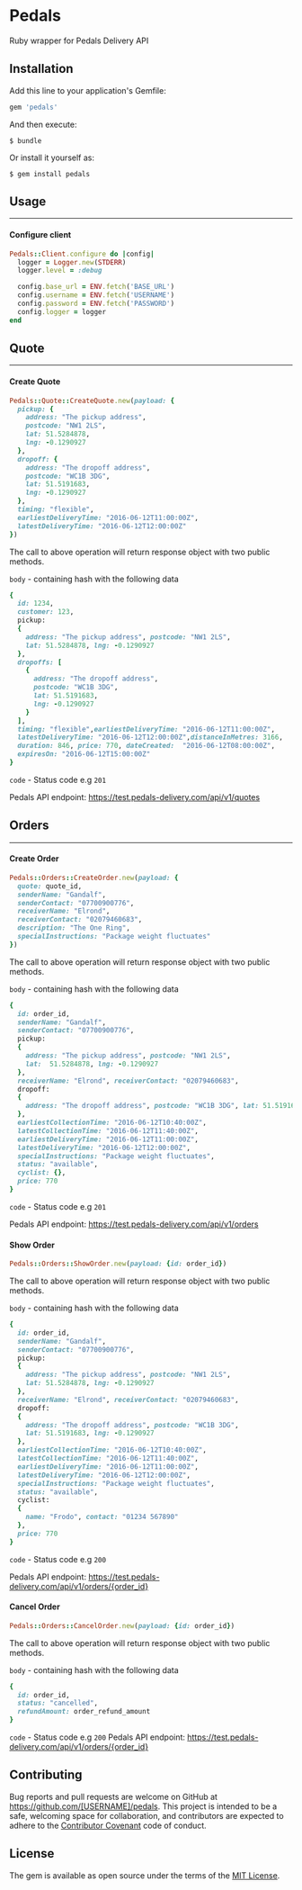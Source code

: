 # Pedals
Ruby wrapper for Pedals Delivery API

## Installation

Add this line to your application's Gemfile:

```ruby
gem 'pedals'
```

And then execute:

    $ bundle

Or install it yourself as:

    $ gem install pedals

## Usage
------
#### Configure client
```ruby
Pedals::Client.configure do |config|
  logger = Logger.new(STDERR)
  logger.level = :debug

  config.base_url = ENV.fetch('BASE_URL')
  config.username = ENV.fetch('USERNAME')
  config.password = ENV.fetch('PASSWORD')
  config.logger = logger
end
```

## Quote
------

#### Create Quote

``` ruby
Pedals::Quote::CreateQuote.new(payload: {
  pickup: {
    address: "The pickup address",
    postcode: "NW1 2LS",
    lat: 51.5284878,
    lng: -0.1290927
  },
  dropoff: {
    address: "The dropoff address",
    postcode: "WC1B 3DG",
    lat: 51.5191683,
    lng: -0.1290927
  },
  timing: "flexible",
  earliestDeliveryTime: "2016-06-12T11:00:00Z",
  latestDeliveryTime: "2016-06-12T12:00:00Z"
})
```
The call to above operation will return response object with two public methods.

``body`` - containing hash with the following data

``` ruby
{
  id: 1234,
  customer: 123,
  pickup:
  {
    address: "The pickup address", postcode: "NW1 2LS",
    lat: 51.5284878, lng: -0.1290927
  },
  dropoffs: [
    {
      address: "The dropoff address",
      postcode: "WC1B 3DG",
      lat: 51.5191683,
      lng: -0.1290927
    }
  ],
  timing: "flexible",earliestDeliveryTime: "2016-06-12T11:00:00Z",
  latestDeliveryTime: "2016-06-12T12:00:00Z",distanceInMetres: 3166,
  duration: 846, price: 770, dateCreated:  "2016-06-12T08:00:00Z",
  expiresOn: "2016-06-12T15:00:00Z"
}
```
``code`` - Status code e.g ``201``

Pedals API endpoint: https://test.pedals-delivery.com/api/v1/quotes

## Orders
------

#### Create Order

``` ruby
Pedals::Orders::CreateOrder.new(payload: {
  quote: quote_id,
  senderName: "Gandalf",
  senderContact: "07700900776",
  receiverName: "Elrond",
  receiverContact: "02079460683",
  description: "The One Ring",
  specialInstructions: "Package weight fluctuates"
})
```
The call to above operation will return response object with two public methods.

``body`` - containing hash with the following data

``` ruby
{
  id: order_id,
  senderName: "Gandalf",
  senderContact: "07700900776",
  pickup:
  {
    address: "The pickup address", postcode: "NW1 2LS",
    lat:  51.5284878, lng: -0.1290927
  },
  receiverName: "Elrond", receiverContact: "02079460683",
  dropoff:
  {
    address: "The dropoff address", postcode: "WC1B 3DG", lat: 51.5191683, lng: -0.1290927
  },
  earliestCollectionTime: "2016-06-12T10:40:00Z",
  latestCollectionTime: "2016-06-12T11:40:00Z",
  earliestDeliveryTime: "2016-06-12T11:00:00Z",
  latestDeliveryTime: "2016-06-12T12:00:00Z",
  specialInstructions: "Package weight fluctuates",
  status: "available",
  cyclist: {},
  price: 770
}
```
``code`` - Status code e.g ``201``

Pedals API endpoint: https://test.pedals-delivery.com/api/v1/orders

#### Show Order

``` ruby
Pedals::Orders::ShowOrder.new(payload: {id: order_id})
```

The call to above operation will return response object with two public methods.

``body`` - containing hash with the following data

``` ruby
{
  id: order_id,
  senderName: "Gandalf",
  senderContact: "07700900776",
  pickup:
  {
    address: "The pickup address", postcode: "NW1 2LS",
    lat: 51.5284878, lng: -0.1290927
  },
  receiverName: "Elrond", receiverContact: "02079460683",
  dropoff:
  {
    address: "The dropoff address", postcode: "WC1B 3DG",
    lat: 51.5191683, lng: -0.1290927
  },
  earliestCollectionTime: "2016-06-12T10:40:00Z",
  latestCollectionTime: "2016-06-12T11:40:00Z",
  earliestDeliveryTime: "2016-06-12T11:00:00Z",
  latestDeliveryTime: "2016-06-12T12:00:00Z",
  specialInstructions: "Package weight fluctuates",
  status: "available",
  cyclist:
  {
    name: "Frodo", contact: "01234 567890"
  },
  price: 770
}
```
``code`` - Status code e.g ``200``

Pedals API endpoint: https://test.pedals-delivery.com/api/v1/orders/{order_id}

#### Cancel Order

``` ruby
Pedals::Orders::CancelOrder.new(payload: {id: order_id})
```
The call to above operation will return response object with two public methods.

``body`` - containing hash with the following data

``` ruby
{
  id: order_id,
  status: "cancelled",
  refundAmount: order_refund_amount
}

```
``code`` - Status code e.g ``200``
Pedals API endpoint: https://test.pedals-delivery.com/api/v1/orders/{order_id}

## Contributing

Bug reports and pull requests are welcome on GitHub at https://github.com/[USERNAME]/pedals. This project is intended to be a safe, welcoming space for collaboration, and contributors are expected to adhere to the [Contributor Covenant](http://contributor-covenant.org) code of conduct.

## License

The gem is available as open source under the terms of the [MIT License](https://opensource.org/licenses/MIT).

